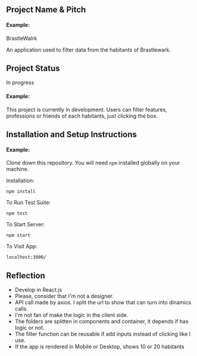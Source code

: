 ## Project Name & Pitch

#### Example:

BrastleWalrk 

An application used to filter data from the habitants of Brastlewark.

## Project Status
In progress

#### Example:

This project is currently in development. Users can filter features, professions or friends of each habitants, just clicking the box.

## Installation and Setup Instructions

#### Example:  

Clone down this repository. You will need `npm` installed globally on your machine.  

Installation:

`npm install`  

To Run Test Suite:  

`npm test`  

To Start Server:

`npm start`  

To Visit App:

`localhost:3000/`  

## Reflection
 
  - Develop in React.js
  - Please, consider that I'm not a designer. 
  - API call made by axios. I split the url to show that can turn into dinamics calls.
  - I'm not fan of make the logic in the client side.
  - The folders are splitten in components and container, it depends if has logic or not.
  - The filter function can be reusable if add inputs instead of clicking like I use.
  - If the app is rendered in Mobile or Desktop, shows 10 or 20 habitants
